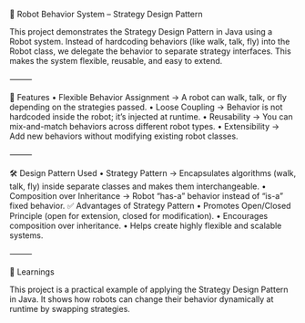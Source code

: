 🤖 Robot Behavior System – Strategy Design Pattern

This project demonstrates the Strategy Design Pattern in Java using a Robot system.
Instead of hardcoding behaviors (like walk, talk, fly) into the Robot class, we delegate the behavior to separate strategy interfaces.
This makes the system flexible, reusable, and easy to extend.

⸻

📌 Features
	•	Flexible Behavior Assignment → A robot can walk, talk, or fly depending on the strategies passed.
	•	Loose Coupling → Behavior is not hardcoded inside the robot; it’s injected at runtime.
	•	Reusability → You can mix-and-match behaviors across different robot types.
	•	Extensibility → Add new behaviors without modifying existing robot classes.

⸻

🛠️ Design Pattern Used
	•	Strategy Pattern → Encapsulates algorithms (walk, talk, fly) inside separate classes and makes them interchangeable.
	•	Composition over Inheritance → Robot “has-a” behavior instead of “is-a” fixed behavior.
 ✅ Advantages of Strategy Pattern
	•	Promotes Open/Closed Principle (open for extension, closed for modification).
	•	Encourages composition over inheritance.
	•	Helps create highly flexible and scalable systems.

⸻

📖 Learnings

This project is a practical example of applying the Strategy Design Pattern in Java.
It shows how robots can change their behavior dynamically at runtime by swapping strategies.
